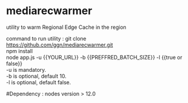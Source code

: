 # mediarecwarmer
utility to warm Regional Edge Cache in the region


command to run utility :
git clone https://github.com/ggn/mediarecwarmer.git   
npm install  
node app.js -u {{YOUR_URL}} -b {{PREFFRED_BATCH_SIZE}} -l {{true or false}}  
-u is mandatory.   
-b is optional, default 10.   
-l is optional, default false. 

#Dependency : nodes version > 12.0
